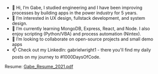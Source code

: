 - 👋 Hi, I’m Gabe, I studied engineering and I have been improving processes by building apps in the power industry for 5 years.
- 👀 I’m interested in UX design, fullstack development, and system design. 
- 🌱 I’m currently learning MongoDB, Express, React, and Node. I also enjoy scripting (Python/VBA) and process automation (Nintex).
- 💞️ I’m looking to collaborate on open-source projects and small demo apps
- 📫 Check out my LinkedIn: gabrielwright1 - there you'll find my daily posts on my journey to #1000DaysOfCode.

Resume: [Gabe_Resume_2021.pdf](https://github.com/gabrielwright1/gabrielwright1/files/6795477/Gabe_Resume_2021.pdf)

<!---
gabrielwright1/gabrielwright1 is a ✨ special ✨ repository because its `README.md` (this file) appears on your GitHub profile.
You can click the Preview link to take a look at your changes.
--->
